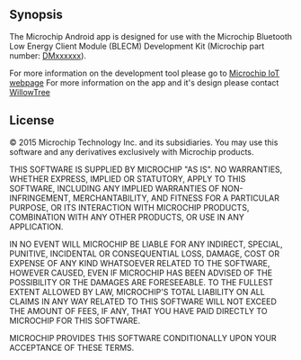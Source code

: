 ## Synopsis

The Microchip Android app is designed for use with the Microchip Bluetooth Low
Energy Client Module (BLECM) Development Kit (Microchip part number: [DMxxxxxx](http://www.microchipdirect.com/productsearch.aspx?Keywords=DMxxxxxx)).

For more information on the development tool please go to [Microchip IoT webpage](http://www.microchip.com/iot)
For more information on the app and it's design please contact [WillowTree](http://www.willowtreeapps.com)


## License

© 2015 Microchip Technology Inc. and its subsidiaries.  You may use this
software and any derivatives exclusively with Microchip products.

THIS SOFTWARE IS SUPPLIED BY MICROCHIP "AS IS".  NO WARRANTIES, WHETHER EXPRESS,
IMPLIED OR STATUTORY, APPLY TO THIS SOFTWARE, INCLUDING ANY IMPLIED WARRANTIES
OF NON-INFRINGEMENT, MERCHANTABILITY, AND FITNESS FOR A PARTICULAR PURPOSE, OR
ITS INTERACTION WITH MICROCHIP PRODUCTS, COMBINATION WITH ANY OTHER PRODUCTS, OR
USE IN ANY APPLICATION.

IN NO EVENT WILL MICROCHIP BE LIABLE FOR ANY INDIRECT, SPECIAL, PUNITIVE,
INCIDENTAL OR CONSEQUENTIAL LOSS, DAMAGE, COST OR EXPENSE OF ANY KIND WHATSOEVER
RELATED TO THE SOFTWARE, HOWEVER CAUSED, EVEN IF MICROCHIP HAS BEEN ADVISED OF
THE POSSIBILITY OR THE DAMAGES ARE FORESEEABLE.  TO THE FULLEST EXTENT ALLOWED
BY LAW, MICROCHIP'S TOTAL LIABILITY ON ALL CLAIMS IN ANY WAY RELATED TO THIS
SOFTWARE WILL NOT EXCEED THE AMOUNT OF FEES, IF ANY, THAT YOU HAVE PAID DIRECTLY
TO MICROCHIP FOR THIS SOFTWARE.

MICROCHIP PROVIDES THIS SOFTWARE CONDITIONALLY UPON YOUR ACCEPTANCE OF THESE
TERMS.
